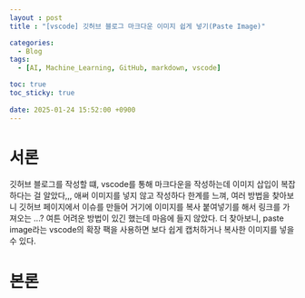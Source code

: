 ```yaml
---
layout : post
title : "[vscode] 깃허브 블로그 마크다운 이미지 쉽게 넣기(Paste Image)"

categories:
  - Blog
tags:
  - [AI, Machine_Learning, GitHub, markdown, vscode]

toc: true
toc_sticky: true
 
date: 2025-01-24 15:52:00 +0900
---
```


# 서론
깃허브 블로그를 작성할 떄, vscode를 통해 마크다운을 작성하는데 이미지 삽입이 복잡하다는 걸 알았다,,, 애써 이미지를 넣지 않고 작성하다 한계를 느껴, 여러 방법을 찾아보니 깃허브 페이지에서 이슈를 만들어 거기에 이미지를 복사 붙여넣기를 해서 링크를 가져오는 ...? 여튼 어려운 방법이 있긴 했는데 마음에 들지 않았다. 더 찾아보니, paste image라는 vscode의 확장 팩을 사용하면 보다 쉽게 캡처하거나 복사한 이미지를 넣을 수 있다. 

# 본론

